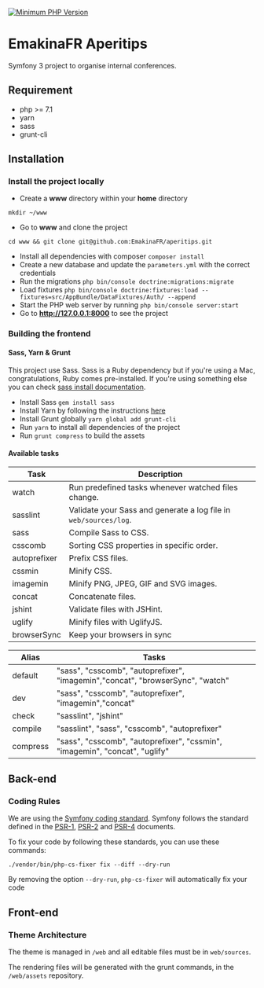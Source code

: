 [![Minimum PHP Version](https://img.shields.io/badge/php-%3E%3D%207.1-8892BF.svg?style=flat-square)](https://php.net)

EmakinaFR Aperitips
==========

Symfony 3 project to organise internal conferences.

## Requirement

* php >= 7.1
* yarn
* sass
* grunt-cli

## Installation

### Install the project locally

* Create a **www** directory within your **home** directory

```
mkdir ~/www
```

* Go to **www** and clone the project
```
cd www && git clone git@github.com:EmakinaFR/aperitips.git
```

* Install all dependencies with composer `composer install`
* Create a new database and update the `parameters.yml` with the correct credentials
* Run the migrations `php bin/console doctrine:migrations:migrate`
* Load fixtures `php bin/console doctrine:fixtures:load --fixtures=src/AppBundle/DataFixtures/Auth/ --append`
* Start the PHP web server by running `php bin/console server:start`
* Go to **http://127.0.0.1:8000** to see the project

### Building the frontend

#### Sass, Yarn & Grunt

This project use Sass. Sass is a Ruby dependency but if you're using a Mac, congratulations, Ruby comes pre-installed.
If you're using something else you can check [sass install documentation](http://sass-lang.com/install).

* Install Sass `gem install sass`
* Install Yarn by following the instructions [here](https://yarnpkg.com/en/docs/install)
* Install Grunt globally `yarn global add grunt-cli`
* Run `yarn` to install all dependencies of the project
* Run `grunt compress` to build the assets

#### Available tasks

| Task          | Description |
| ------------- | ------------- |
| watch         | Run predefined tasks whenever watched files change. |
| sasslint      | Validate your Sass and generate a log file in `web/sources/log`.  |
| sass          | Compile Sass to CSS.  |
| csscomb       | Sorting CSS properties in specific order. |
| autoprefixer  | Prefix CSS files. |
| cssmin        | Minify CSS. |
| imagemin      | Minify PNG, JPEG, GIF and SVG images. |
| concat        | Concatenate files. |
| jshint        | Validate files with JSHint. |
| uglify        | Minify files with UglifyJS. |
| browserSync   | Keep your browsers in sync  |

| Alias         | Tasks |
| ------------- | ------------- |
| default       | "sass", "csscomb", "autoprefixer", "imagemin","concat", "browserSync", "watch" |
| dev           | "sass", "csscomb", "autoprefixer", "imagemin","concat" |
| check         | "sasslint", "jshint"  |
| compile       | "sasslint", "sass", "csscomb", "autoprefixer"  |
| compress      | "sass", "csscomb", "autoprefixer", "cssmin", "imagemin", "concat", "uglify" |

## Back-end

### Coding Rules

We are using the [Symfony coding standard](http://symfony.com/doc/master/contributing/code/standards.html).
Symfony follows the standard defined in the [PSR-1](http://www.php-fig.org/psr/psr-1/), [PSR-2](http://www.php-fig.org/psr/psr-2/) and [PSR-4](http://www.php-fig.org/psr/psr-4/) documents.

To fix your code by following these standards, you can use these commands:

```
./vendor/bin/php-cs-fixer fix --diff --dry-run
```

By removing the option `--dry-run`, `php-cs-fixer` will automatically fix your code

## Front-end 

### Theme Architecture

The theme is managed in `/web` and all editable files must be in `web/sources`. 

The rendering files will be generated with the grunt commands, in the `/web/assets` repository.
